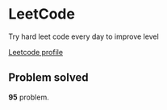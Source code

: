 # LeetCode

Try hard leet code every day to improve level

[ Leetcode profile ](https://leetcode.com/u/orgball2608/)

## Problem solved

**95** problem.
